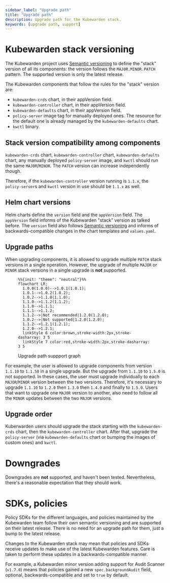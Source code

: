 ```yaml
---
sidebar_label: "Upgrade path"
title: "Upgrade path"
description: Upgrade path for the Kubewarden stack.
keywords: [upgrade path, support]
---
```


<head>
  <link rel="canonical" href="https://docs.kubewarden.io/operator-manual/upgrade-path"/>
</head>

# Kubewarden stack versioning

The Kubewarden project uses [Semantic versioning](https://semver.org/)
to define the "stack" version of all its components: the version follows the
`MAJOR.MINOR.PATCH` pattern. The supported version is only the latest release.

The Kubewarden components that follow the rules for the "stack" version are:

- `kubewarden-crds` chart, in their appVersion field.
- `kubewarden-controller` chart, in their appVersion field.
- `kubewarden-defaults` chart, in their appVersion field.
- `policy-server` image tag for manually deployed ones. The resource for the
  default one is already managed by the `kubewarden-defaults` chart.
- `kwctl` binary.

## Stack version compatibility among components

`kubewarden-crds` chart, `kubewarden-controller` chart, `kubewarden-defaults`
chart, any manually deployed `policy-server` image, and `kwctl` should run the
same `MAJOR`/`MINOR`. The `PATCH` version can increase independently though.

Therefore, if the `kubewarden-controller` version running is `1.1.x`, the
`policy-server`s and `kwctl` version in use should be `1.1.x` as well.

## Helm chart versions

Helm charts define the `version` field and the `appVersion` field. The `appVersion` field informs
of the Kubewarden "stack" version as talked before. The `version` field also
follows [Semantic versioning](https://semver.org/) and informs of
backwards-compatible changes in the chart templates and `values.yaml`.

## Upgrade paths

When upgrading components, it is allowed to upgrade multiple `PATCH` stack versions
in a single operation. However, the upgrade of multiple `MAJOR` or `MINOR` stack versions
in a single upgrade is **not** supported.

<figure>

```mermaid
%%{init: "theme": "neutral"}%%
flowchart LR;
  1.0.0(1.0.0)-->1.0.1(1.0.1);
  1.0.1-->1.0.2(1.0.2);
  1.0.2-->1.1.0(1.1.0);
  1.1.0-->1.1.2(1.1.2);
  1.1.0-->1.1.1;
  1.1.1-->1.1.2;
  1.1.2-->|Not recommended|1.2.0(1.2.0);
  1.0.2-->|Not supported|1.2.0(1.2.0);
  1.1.2-->1.2.1(1.2.1);
  1.2.0-->1.2.1;
  linkStyle 6 color:brown,stroke-width:2px,stroke-dasharray: 3 5
  linkStyle 7 color:red,stroke-width:2px,stroke-dasharray: 3 5
```

<figcaption>Upgrade path suppport graph</figcaption>
</figure>

For example, the user is allowed to upgrade components from version `1.1.10` to
`1.1.50` in a single upgrade. But the upgrade from `1.1.10` to `1.5.0` is not supported.
In these cases, the user must upgrade individually to each `MAJOR`/`MINOR` version
between the two versions. Therefore, it's necessary to upgrade `1.1.10` to `1.2.0`
then `1.3.0` then `1.4.0` and finally to `1.5.0`. Users that want to upgrade one
`MAJOR` version to another, also need to follow all the `MINOR` updates between the
two `MAJOR` versions.

## Upgrade order

Kuberwarden users should upgrade the stack starting with the `kubewarden-crds`
chart, then the `kubewarden-controller` chart. After that, upgrade the
`policy-server` (via `kubewarden-defaults` chart or bumping the images of
custom ones) and `kwctl`.

# Downgrades

Downgrades are **not** supported, and haven't been tested. Nevertheless,
there's a reasonable expectation that they should work.

# SDKs, policies

Policy SDKs for the different languages, and policies maintained by the
Kubewarden team follow their own semantic versioning and are supported on their
latest release. There is no need for an upgrade path for them, just a bump to
the latest release.

Changes to the Kubewarden stack may mean that policies and SDKs receive updates
to make use of the latest Kubewarden features. Care is taken to perform these updates
in a backwards-compatible manner.

For example, a Kubewarden minor version adding support for Audit Scanner
(`v1.7.0`) means that policies gained a new `spec.backgroundAudit` field,
optional, backwards-compatible and set to `true` by default.
